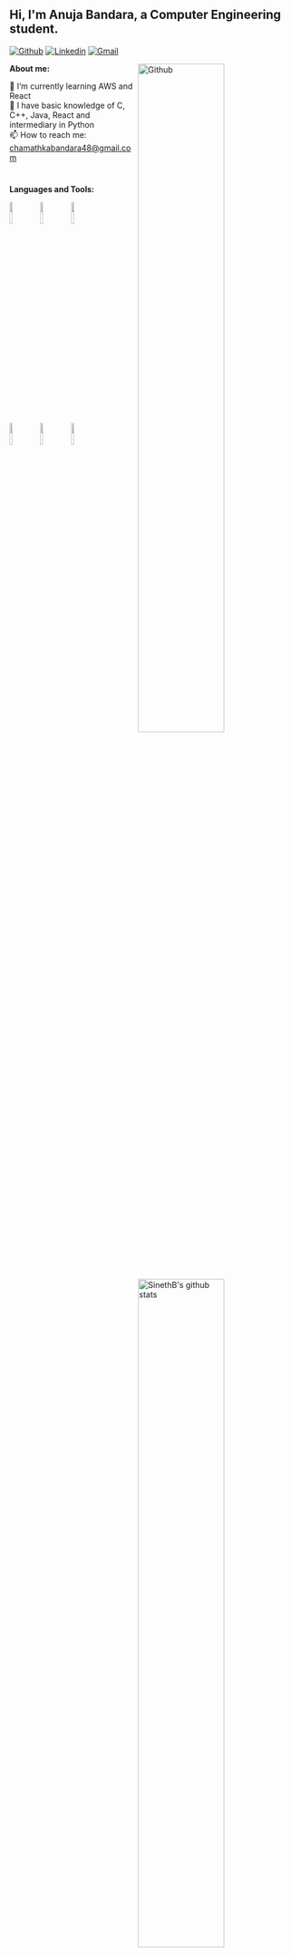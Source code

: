 ## Hi, I'm Anuja Bandara, a Computer Engineering student.


[![Github](https://img.shields.io/badge/-Github-000?style=flat&logo=Github&logoColor=white)](https://github.com/SinethB)
[![Linkedin](https://img.shields.io/badge/-LinkedIn-blue?style=flat&logo=Linkedin&logoColor=white)](https://www.linkedin.com/in//)
[![Gmail](https://img.shields.io/badge/-Gmail-c14438?style=flat&logo=Gmail&logoColor=white)](mailto:chamathkabandara48@gmail.com)
&nbsp;

**About me:**
<img width="55%" align="right" alt="Github" src="https://static.wixstatic.com/media/2be1ce_864567900845418ebfd61e297637464d~mv2.gif" />

🌱 I’m currently learning AWS and React  
🫡 I have basic knowledge of C, C++, Java, React and intermediary in Python  
📫 How to reach me: chamathkabandara48@gmail.com  

#
**Languages and Tools:** 

<p>
  <a>
    <img width="55%" align="right" alt="SinethB's github stats" src="https://github-readme-stats.vercel.app/api?username=SinethB&show_icons=true&theme=transparent" />
  </a>


  
  <code><img width="10%" src="https://www.vectorlogo.zone/logos/python/python-ar21.svg"></code>
  <code><img width="10%" src="https://www.vectorlogo.zone/logos/java/java-ar21.svg"></code>
  <code><img width="10%" src="https://www.vectorlogo.zone/logos/reactjs/reactjs-ar21.svg"></code>
  <br />
  <code><img width="10%" src="https://www.vectorlogo.zone/logos/opencv/opencv-ar21.svg"></code>
  <code><img width="10%" src="https://www.vectorlogo.zone/logos/amazon_aws/amazon_aws-ar21.svg"></code>
  <code><img width="10%" src="https://www.vectorlogo.zone/logos/mysql/mysql-ar21.svg"></code>
  <br />
  
</p>




